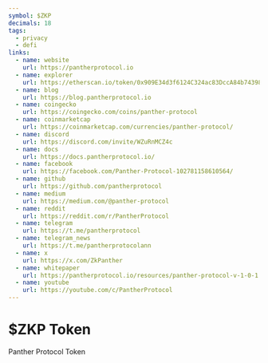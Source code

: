 ```yaml
---
symbol: $ZKP
decimals: 18
tags:
  - privacy
  - defi
links:
  - name: website
    url: https://pantherprotocol.io
  - name: explorer
    url: https://etherscan.io/token/0x909E34d3f6124C324ac83DccA84b74398a6fa173
  - name: blog
    url: https://blog.pantherprotocol.io
  - name: coingecko
    url: https://coingecko.com/coins/panther-protocol
  - name: coinmarketcap
    url: https://coinmarketcap.com/currencies/panther-protocol/
  - name: discord
    url: https://discord.com/invite/WZuRnMCZ4c
  - name: docs
    url: https://docs.pantherprotocol.io/
  - name: facebook
    url: https://facebook.com/Panther-Protocol-102781158610564/
  - name: github
    url: https://github.com/pantherprotocol
  - name: medium
    url: https://medium.com/@panther-protocol
  - name: reddit
    url: https://reddit.com/r/PantherProtocol
  - name: telegram
    url: https://t.me/pantherprotocol
  - name: telegram_news
    url: https://t.me/pantherprotocolann
  - name: x
    url: https://x.com/ZkPanther
  - name: whitepaper
    url: https://pantherprotocol.io/resources/panther-protocol-v-1-0-1.pdf
  - name: youtube
    url: https://youtube.com/c/PantherProtocol
---
```


# $ZKP Token

Panther Protocol Token
